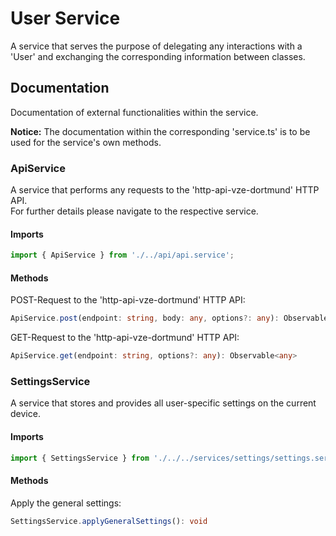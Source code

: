 # User Service
A service that serves the purpose of delegating any interactions with a 'User' and exchanging the corresponding information between classes.

## Documentation
Documentation of external functionalities within the service.

**Notice:** The documentation within the corresponding 'service.ts' is to be used for the service's own methods.

### ApiService
A service that performs any requests to the 'http-api-vze-dortmund' HTTP API.<br />
For further details please navigate to the respective service.

#### Imports
```typescript
import { ApiService } from './../api/api.service';
```

#### Methods
POST-Request to the 'http-api-vze-dortmund' HTTP API:
```typescript
ApiService.post(endpoint: string, body: any, options?: any): Observable<any>
```

GET-Request to the 'http-api-vze-dortmund' HTTP API:
```typescript
ApiService.get(endpoint: string, options?: any): Observable<any>
```

### SettingsService
A service that stores and provides all user-specific settings on the current device.

#### Imports
```typescript
import { SettingsService } from './../../services/settings/settings.service';
```

#### Methods
Apply the general settings:
```typescript
SettingsService.applyGeneralSettings(): void
```